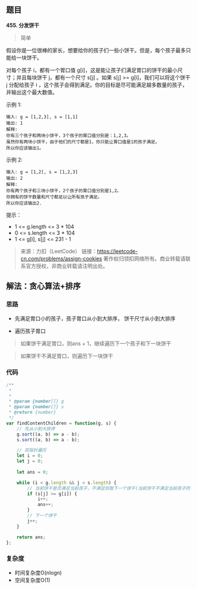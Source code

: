 ## 题目
**455. 分发饼干**
>简单

假设你是一位很棒的家长，想要给你的孩子们一些小饼干。但是，每个孩子最多只能给一块饼干。

对每个孩子 i，都有一个胃口值 g[i]，这是能让孩子们满足胃口的饼干的最小尺寸；并且每块饼干 j，都有一个尺寸 s[j] 。如果 s[j] >= g[i]，我们可以将这个饼干 j 分配给孩子 i ，这个孩子会得到满足。你的目标是尽可能满足越多数量的孩子，并输出这个最大数值。


示例 1:
```
输入: g = [1,2,3], s = [1,1]
输出: 1
解释: 
你有三个孩子和两块小饼干，3个孩子的胃口值分别是：1,2,3。
虽然你有两块小饼干，由于他们的尺寸都是1，你只能让胃口值是1的孩子满足。
所以你应该输出1。
```
示例 2:
```
输入: g = [1,2], s = [1,2,3]
输出: 2
解释: 
你有两个孩子和三块小饼干，2个孩子的胃口值分别是1,2。
你拥有的饼干数量和尺寸都足以让所有孩子满足。
所以你应该输出2.
```

提示：

* 1 <= g.length <= 3 * 104
* 0 <= s.length <= 3 * 104
* 1 <= g[i], s[j] <= 231 - 1


>来源：力扣（LeetCode）
链接：https://leetcode-cn.com/problems/assign-cookies
著作权归领扣网络所有。商业转载请联系官方授权，非商业转载请注明出处。

## 解法：贪心算法+排序
### 思路
* 先满足胃口小的孩子，孩子胃口从小到大排序， 饼干尺寸从小到大排序

* 遍历孩子胃口
>如果饼干满足胃口，则ans + 1，继续遍历下一个孩子和下一块饼干

>如果饼干不满足胃口，则遍历下一块饼干

### 代码
```js
/**
 * 
 *
 * @param {number[]} g
 * @param {number[]} s
 * @return {number}
 */
var findContentChildren = function(g, s) {
    // 先从小到大排序
    g.sort((a, b) => a - b);
    s.sort((a, b) => a - b);

    // 双指针遍历
    let i = 0;
    let j = 0;
    
    let ans = 0;

    while (i < g.length && j < s.length) {
        // 当前饼干是否满足当前孩子，不满足则取下一个饼干(当前饼干不满足当前孩子的话，当前饼干也一定不会满足后面的孩子)
        if (s[j] >= g[i]) {
            i++;
            ans++;
        }
        // 下一个饼干
        j++;
    }

    return ans;
};
```
### 复杂度
* 时间复杂度O(nlogn)
* 空间复杂度O(1)